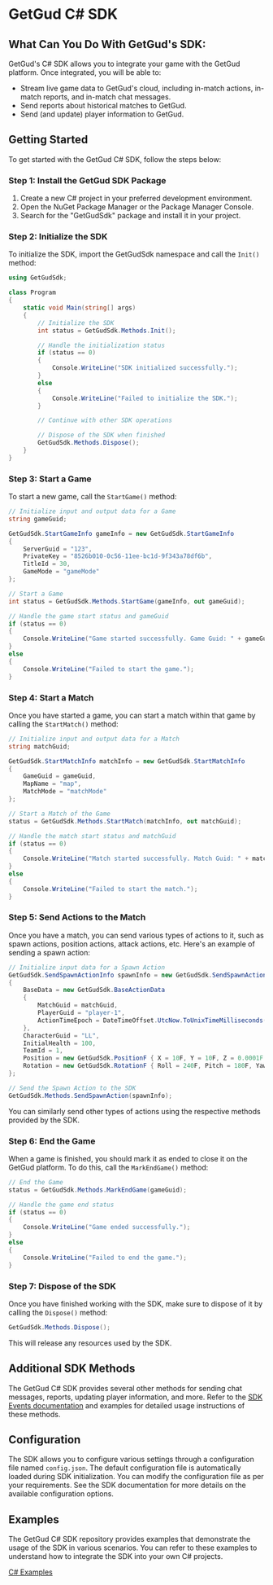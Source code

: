 # GetGud C# SDK

## What Can You Do With GetGud's SDK:

GetGud's C# SDK allows you to integrate your game with the GetGud platform. Once integrated, you will be able to:

- Stream live game data to GetGud's cloud, including in-match actions, in-match reports, and in-match chat messages.
- Send reports about historical matches to GetGud.
- Send (and update) player information to GetGud.

## Getting Started

To get started with the GetGud C# SDK, follow the steps below:

### Step 1: Install the GetGud SDK Package

1. Create a new C# project in your preferred development environment.
2. Open the NuGet Package Manager or the Package Manager Console.
3. Search for the "GetGudSdk" package and install it in your project.

### Step 2: Initialize the SDK

To initialize the SDK, import the GetGudSdk namespace and call the `Init()` method:

```csharp
using GetGudSdk;

class Program
{
    static void Main(string[] args)
    {
        // Initialize the SDK
        int status = GetGudSdk.Methods.Init();

        // Handle the initialization status
        if (status == 0)
        {
            Console.WriteLine("SDK initialized successfully.");
        }
        else
        {
            Console.WriteLine("Failed to initialize the SDK.");
        }

        // Continue with other SDK operations

        // Dispose of the SDK when finished
        GetGudSdk.Methods.Dispose();
    }
}
```

### Step 3: Start a Game

To start a new game, call the `StartGame()` method:

```csharp
// Initialize input and output data for a Game
string gameGuid;

GetGudSdk.StartGameInfo gameInfo = new GetGudSdk.StartGameInfo
{
    ServerGuid = "123",
    PrivateKey = "8526b010-0c56-11ee-bc1d-9f343a78df6b",
    TitleId = 30,
    GameMode = "gameMode"
};

// Start a Game
int status = GetGudSdk.Methods.StartGame(gameInfo, out gameGuid);

// Handle the game start status and gameGuid
if (status == 0)
{
    Console.WriteLine("Game started successfully. Game Guid: " + gameGuid);
}
else
{
    Console.WriteLine("Failed to start the game.");
}
```

### Step 4: Start a Match

Once you have started a game, you can start a match within that game by calling the `StartMatch()` method:

```csharp
// Initialize input and output data for a Match
string matchGuid;

GetGudSdk.StartMatchInfo matchInfo = new GetGudSdk.StartMatchInfo
{
    GameGuid = gameGuid,
    MapName = "map",
    MatchMode = "matchMode"
};

// Start a Match of the Game
status = GetGudSdk.Methods.StartMatch(matchInfo, out matchGuid);

// Handle the match start status and matchGuid
if (status == 0)
{
    Console.WriteLine("Match started successfully. Match Guid: " + matchGuid);
}
else
{
    Console.WriteLine("Failed to start the match.");
}
```

### Step 5: Send Actions to the Match

Once you have a match, you can send various types of actions to it, such as spawn actions, position actions, attack actions, etc. Here's an example of sending a spawn action:

```csharp
// Initialize input data for a Spawn Action
GetGudSdk.SendSpawnActionInfo spawnInfo = new GetGudSdk.SendSpawnActionInfo
{
    BaseData = new GetGudSdk.BaseActionData
    {
        MatchGuid = matchGuid,
        PlayerGuid = "player-1",
        ActionTimeEpoch = DateTimeOffset.UtcNow.ToUnixTimeMilliseconds()
    },
    CharacterGuid = "LL",
    InitialHealth = 100,
    TeamId = 1,
    Position = new GetGudSdk.PositionF { X = 10F, Y = 10F, Z = 0.0001F },
    Rotation = new GetGudSdk.RotationF { Roll = 240F, Pitch = 180F, Yaw = 0F }
};

// Send the Spawn Action to the SDK
GetGudSdk.Methods.SendSpawnAction(spawnInfo);
```
You can similarly send other types of actions using the respective methods provided by the SDK.

### Step 6: End the Game

When a game is finished, you should mark it as ended to close it on the GetGud platform. To do this, call the `MarkEndGame()` method:

```csharp
// End the Game
status = GetGudSdk.Methods.MarkEndGame(gameGuid);

// Handle the game end status
if (status == 0)
{
    Console.WriteLine("Game ended successfully.");
}
else
{
    Console.WriteLine("Failed to end the game.");
}
```

### Step 7: Dispose of the SDK

Once you have finished working with the SDK, make sure to dispose of it by calling the `Dispose()` method:

```csharp
GetGudSdk.Methods.Dispose();
```
This will release any resources used by the SDK.

## Additional SDK Methods

The GetGud C# SDK provides several other methods for sending chat messages, reports, updating player information, and more. Refer to the [SDK Events documentation](https://github.com/getgud-io/getgud-docs/blob/main/Integrations/C%2B%2B/cpp-integration.md#sdk-methods) and examples for detailed usage instructions of these methods.

## Configuration

The SDK allows you to configure various settings through a configuration file named `config.json`. The default configuration file is automatically loaded during SDK initialization. You can modify the configuration file as per your requirements. See the SDK documentation for more details on the available configuration options.

## Examples

The GetGud C# SDK repository provides examples that demonstrate the usage of the SDK in various scenarios. You can refer to these examples to understand how to integrate the SDK into your own C# projects.

[C# Examples](https://github.com/getgud-io/csharp-getgud-sdk/tree/main/examples)
